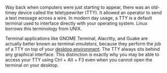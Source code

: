 Way back when computers were just starting to appear, there was an old-timey device called the teletypewriter (TTY). It allowed an operator to send a text message across a wire. In modern day usage, a TTY is a default terminal used to interface directly with your operating system. Linux borrows this terminology from UNIX.

Terminal applications like GNOME Terminal, Alacritty, and Guake are actually better known as terminal _emulators_, because they perform the job of a TTY on top of your [desktop environment](https://www.maketecheasier.com/difference-between-windows-managers-desktop-environments/). The TTY always sits behind any graphical interface. This distinction is exactly why you may be able to access your TTY using Ctrl + Alt + F3 even when you cannot open the terminal on your desktop.